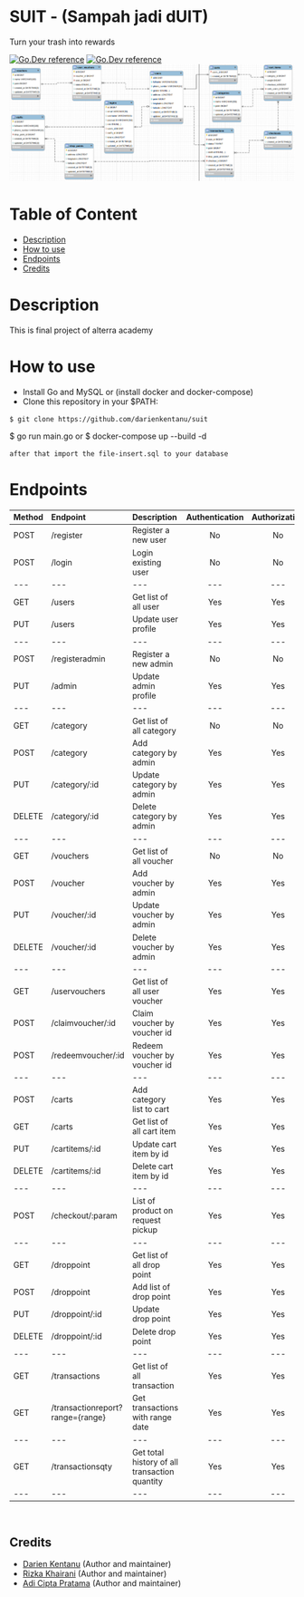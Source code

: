 # SUIT - (Sampah jadi dUIT)
Turn your trash into rewards

[![Go.Dev reference](https://img.shields.io/badge/gorm-reference-blue?logo=go&logoColor=blue)](https://pkg.go.dev/gorm.io/gorm?tab=doc)
[![Go.Dev reference](https://img.shields.io/badge/echo-reference-blue?logo=go&logoColor=blue)](https://github.com/labstack/echo)
![ERD](./erd.png)

# Table of Content
- [Description](#description)
- [How to use](#how-to-use)
- [Endpoints](#endpoints)
- [Credits](#credits)

# Description
This is final project of alterra academy

# How to use
- Install Go and MySQL or (install docker and docker-compose)
- Clone this repository in your $PATH:
```
$ git clone https://github.com/darienkentanu/suit
```
$ go run main.go or $ docker-compose up --build -d

```
after that import the file-insert.sql to your database

```


# Endpoints

| Method | Endpoint | Description| Authentication | Authorization
|:-----|:--------|:----------| :----------:| :----------:|
| POST  | /register | Register a new user | No | No
| POST | /login | Login existing user | No | No
|---|---|---|---|---|
| GET | /users | Get list of all user | Yes | Yes
| PUT | /users | Update user profile | Yes | Yes
|---|---|---|---|---|
| POST | /registeradmin | Register a new admin | No | No
| PUT | /admin | Update admin profile | Yes | Yes
|---|---|---|---|---|
| GET | /category | Get list of all category | No | No
| POST | /category | Add category by admin | Yes | Yes
| PUT | /category/:id | Update category by admin | Yes | Yes
| DELETE | /category/:id | Delete category by admin | Yes | Yes
|---|---|---|---|---|
| GET | /vouchers | Get list of all voucher | No | No
| POST | /voucher | Add voucher by admin | Yes | Yes
| PUT | /voucher/:id | Update voucher by admin | Yes | Yes
| DELETE | /voucher/:id | Delete voucher by admin | Yes | Yes
|---|---|---|---|---|
| GET | /uservouchers | Get list of all user voucher | Yes | Yes
| POST | /claimvoucher/:id | Claim voucher by voucher id | Yes | Yes
| POST | /redeemvoucher/:id | Redeem voucher by voucher id | Yes | Yes
|---|---|---|---|---|
| POST | /carts | Add category list to cart | Yes | Yes
| GET | /carts | Get list of all cart item | Yes | Yes
| PUT | /cartitems/:id | Update cart item by id | Yes | Yes
| DELETE | /cartitems/:id | Delete cart item by id | Yes | Yes
|---|---|---|---|---|
| POST | /checkout/:param | List of product on request pickup | Yes | Yes
|---|---|---|---|---|
| GET | /droppoint | Get list of all drop point | Yes | Yes
| POST | /droppoint | Add list of drop point | Yes | Yes
| PUT | /droppoint/:id | Update drop point | Yes | Yes
| DELETE | /droppoint/:id | Delete drop point | Yes | Yes
|---|---|---|---|---|
| GET | /transactions | Get list of all transaction | Yes | Yes
| GET | /transactionreport?range={range} | Get transactions with range date | Yes | Yes
|---|---|---|---|---|
| GET | /transactionsqty | Get total history of all transaction quantity | Yes | Yes
|---|---|---|---|---|


<br>

## Credits

- [Darien Kentanu](https://github.com/darienkentanu) (Author and maintainer)
- [Rizka Khairani](https://github.com/rizkakhairani) (Author and maintainer)
- [Adi Cipta Pratama](https://github.com/adicipta) (Author and maintainer)
